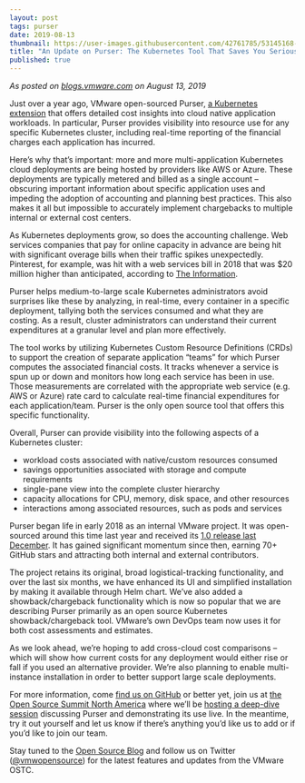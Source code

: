 ```yaml
---
layout: post
tags: purser
date: 2019-08-13
thumbnail: https://user-images.githubusercontent.com/42761785/53145168-2f4e4980-35c5-11e9-867b-8d637671ec23.png
title: "An Update on Purser: The Kubernetes Tool That Saves You Serious Money"
published: true
---
```


*As posted on [blogs.vmware.com](https://blogs.vmware.com/opensource/2018/12/13/purser-open-source/) on August 13, 2019*

Just over a year ago, VMware open-sourced Purser, [a Kubernetes extension](https://github.com/vmware/purser) that offers detailed cost insights into cloud native application workloads. In particular, Purser provides visibility into resource use for any specific Kubernetes cluster, including real-time reporting of the financial charges each application has incurred.

<!--more-->

Here’s why that’s important: more and more multi-application Kubernetes cloud deployments are being hosted by providers like AWS or Azure. These deployments are typically metered and billed as a single account – obscuring important information about specific application uses and impeding the adoption of accounting and planning best practices. This also makes it all but impossible to accurately implement chargebacks to multiple internal or external cost centers.  

As Kubernetes deployments grow, so does the accounting challenge. Web services companies that pay for online capacity in advance are being hit with significant overage bills when their traffic spikes unexpectedly. Pinterest, for example, was hit with a web services bill in 2018 that was $20 million higher than anticipated, according to [The Information](https://www.theinformation.com/articles/as-aws-use-soars-companies-surprised-by-cloud-bills).

Purser helps medium-to-large scale Kubernetes administrators avoid surprises like these by analyzing, in real-time, every container in a specific deployment, tallying both the services consumed and what they are costing. As a result, cluster administrators can understand their current expenditures at a granular level and plan more effectively.

The tool works by utilizing Kubernetes Custom Resource Definitions (CRDs) to support the creation of separate application “teams” for which Purser computes the associated financial costs. It tracks whenever a service is spun up or down and monitors how long each service has been in use. Those measurements are correlated with the appropriate web service (e.g. AWS or Azure) rate card to calculate real-time financial expenditures for each application/team. Purser is the only open source tool that offers this specific functionality.

Overall, Purser can provide visibility into the following aspects of a Kubernetes cluster:

- workload costs associated with native/custom resources consumed
- savings opportunities associated with storage and compute requirements
- single-pane view into the complete cluster hierarchy
- capacity allocations for CPU, memory, disk space, and other resources
- interactions among associated resources, such as pods and services

Purser began life in early 2018 as an internal VMware project. It was open-sourced around this time last year and received its [1.0 release last December](https://blogs.vmware.com/opensource/2018/12/13/purser-open-source/). It has gained significant momentum since then, earning 70+ GitHub stars and attracting both internal and external contributors.

The project retains its original, broad logistical-tracking functionality, and over the last six months, we have enhanced its UI and simplified installation by making it available through Helm chart. We’ve also added a showback/chargeback functionality which is now so popular that we are describing Purser primarily as an open source Kubernetes showback/chargeback tool. VMware’s own DevOps team now uses it for both cost assessments and estimates.

As we look ahead, we’re hoping to add cross-cloud cost comparisons – which will show how current costs for any deployment would either rise or fall if you used an alternative provider. We’re also planning to enable multi-instance installation in order to better support large scale deployments.

For more information, come [find us on GitHub](https://github.com/vmware/purser) or better yet, join us at [the Open Source Summit North America](https://events19.linuxfoundation.org/events/open-source-summit-north-america-2019/) where we’ll be [hosting a deep-dive session](https://events.linuxfoundation.org/events/open-source-summit-north-america-2019/program/schedule/) discussing Purser and demonstrating its use live. In the meantime, try it out yourself and let us know if there’s anything you’d like us to add or if you’d like to join our team.

Stay tuned to the [Open Source Blog](https://blogs.vmware.com/opensource/) and follow us on Twitter ([@vmwopensource](https://twitter.com/vmwopensource)) for the latest features and updates from the VMware OSTC.
